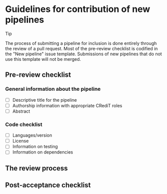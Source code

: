 # Guidelines for contribution of new pipelines

> [!TIP]
> The process of submitting a pipeline for inclusion is done entirely through the review of
> a pull request. Most of the pre-review checklist is codified in the "New pipeline" issue
> template. Submissions of new pipelines that do not use this template will not be merged.

## Pre-review checklist

### General information about the pipeline

- [ ] Descriptive title for the pipeline
- [ ] Authorship information with appropriate CRediT roles
- [ ] Abstract 

### Code checklist

- [ ] Languages/version
- [ ] License
- [ ] Information on testing
- [ ] Information on dependencies

## The review process

## Post-acceptance checklist
